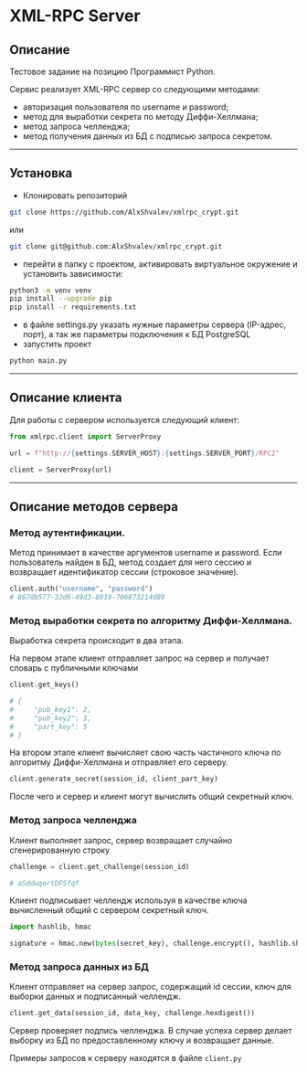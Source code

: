 # XML-RPC Server

## Описание
Тестовое задание на позицию Программист Python.

Сервис реализует XML-RPC сервер со следующими методами:
- авторизация пользователя по username и password;
- метод для выработки секрета по методу Диффи-Хеллмана;
- метод запроса челленджа;
- метод получения данных из БД с подписью запроса секретом.
---
## Установка
- Клонировать репозиторий
```bash
git clone https://github.com/AlxShvalev/xmlrpc_crypt.git
```
или
```bash
git clone git@github.com:AlxShvalev/xmlrpc_crypt.git
```
- перейти в папку с проектом, активировать виртуальное окружение 
и установить зависимости:
```bash
python3 -m venv venv
pip install --upgrade pip
pip install -r requirements.txt
```
- в файле settings.py указать нужные параметры сервера (IP-адрес, порт), 
а так же параметры подключения к БД PostgreSQL
- запустить проект
```bash
python main.py
```
---
## Описание клиента
Для работы с сервером используется следующий клиент:
```python
from xmlrpc.client import ServerProxy

url = f"http://{settings.SERVER_HOST}:{settings.SERVER_PORT}/RPC2"

client = ServerProxy(url)
```
---
## Описание методов сервера
### Метод аутентификации. 
Метод принимает в качестве аргументов username и password.
Если пользователь найден в БД, метод создает для него сессию и 
возвращает идентификатор сессии (строковое значение).
```python
client.auth("username", "password") 
# 867db577-33d6-49d3-8919-706873214d89
```
### Метод выработки секрета по алгоритму Диффи-Хеллмана. 
Выработка секрета происходит в два этапа. 

На первом этапе клиент отправляет запрос на сервер и получает словарь
с публичными ключами
```python
client.get_keys()

# {
#     "pub_key1": 2,
#     "pub_key2": 3,
#     "part_key": 5
# }
```
На втором этапе клиент вычисляет свою часть частичного ключа
по алгоритму Диффи-Хеллмана и отправляет его серверу. 
```python
client.generate_secret(session_id, client_part_key)
```
После чего и сервер и клиент могут вычислить общий секретный ключ.
### Метод запроса челленджа
Клиент выполняет запрос, сервер возвращает случайно сгенерированную строку 
```python
challenge = client.get_challenge(session_id)

# aSddwqertDFSfqf
```
Клиент подписывает челлендж используя в качестве ключа вычисленный 
общий с сервером секретный ключ.
```python
import hashlib, hmac

signature = hmac.new(bytes(secret_key), challenge.encrypt(), hashlib.sha256) 
```
### Метод запроса данных из БД
Клиент отправляет на сервер запрос, содержащий id сессии, ключ для выборки 
данных и подписанный челлендж.
```python
client.get_data(session_id, data_key, challenge.hexdigest())
```
Сервер проверяет подпись челленджа. В случае успеха сервер делает выборку
из БД по предоставленному ключу и возвращает данные.

Примеры запросов к серверу находятся в файле `client.py`
